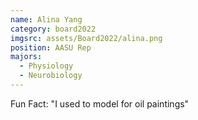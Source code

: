 ```yaml
---
name: Alina Yang
category: board2022
imgsrc: assets/Board2022/alina.png
position: AASU Rep
majors:
  - Physiology
  - Neurobiology
---
```

Fun Fact: "I used to model for oil paintings"
